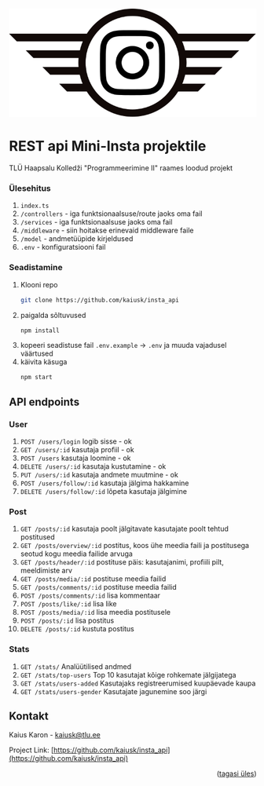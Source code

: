 !["Mini-Insta"](./MINI_logo.svg)

# REST api Mini-Insta projektile

<p id="top"></p>

TLÜ Haapsalu Kolledži "Programmeerimine II" raames loodud projekt

### Ülesehitus

1. `index.ts`
2. `/controllers` - iga funktsionaalsuse/route jaoks oma fail
3. `/services` - iga funktsionaalsuse jaoks oma fail
4. `/middleware` - siin hoitakse erinevaid middleware faile
5. `/model` - andmetüüpide kirjeldused
6. `.env` - konfiguratsiooni fail

### Seadistamine

1. Klooni repo
   ```sh
   git clone https://github.com/kaiusk/insta_api
   ```
2. paigalda sõltuvused
   ```sh
   npm install
   ```
3. kopeeri seadistuse fail `.env.example` -> `.env` ja muuda vajadusel väärtused
4. käivita käsuga
   ```sh
   npm start
   ```

## API endpoints

### User

1. `POST /users/login` logib sisse - ok
2. `GET /users/:id` kasutaja profiil - ok
3. `POST /users` kasutaja loomine - ok
4. `DELETE /users/:id` kasutaja kustutamine - ok
5. `PUT /users/:id` kasutaja andmete muutmine - ok
6. `POST /users/follow/:id` kasutaja jälgima hakkamine
7. `DELETE /users/follow/:id` lõpeta kasutaja jälgimine

### Post

1. `GET /posts/:id` kasutaja poolt jälgitavate kasutajate poolt tehtud postitused
2. `GET /posts/overview/:id` postitus, koos ühe meedia faili ja postitusega seotud kogu meedia failide arvuga
3. `GET /posts/header/:id` postituse päis: kasutajanimi, profiili pilt, meeldimiste arv
4. `GET /posts/media/:id` postituse meedia failid
5. `GET /posts/comments/:id` postituse meedia failid
6. `POST /posts/comments/:id` lisa kommentaar
7. `POST /posts/like/:id` lisa like
8. `POST /posts/media/:id` lisa meedia postitusele
9. `POST /posts/:id` lisa postitus
10. `DELETE /posts/:id` kustuta postitus

### Stats

1. `GET /stats/` Analüütilised andmed
2. `GET /stats/top-users` Top 10 kasutajat kõige rohkemate jälgijatega
3. `GET /stats/users-added` Kasutajaks registreerumised kuupäevade kaupa
4. `GET /stats/users-gender` Kasutajate jagunemine soo järgi

<!-- CONTACT -->

## Kontakt

Kaius Karon - [kaiusk@tlu.ee](kaiusk@tlu.ee)

Project Link: [https://github.com/kaiusk/insta_api](https://github.com/kaiusk/insta_api)

<p align="right">(<a href="#top">tagasi üles</a>)</p>
